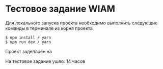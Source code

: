 # Тестовое задание WIAM


Для локального запуска проекта необходимо выполнить следующие команды в терминале из корня проекта
```
$ npm install / yarn
$ npm run dev / yarn 
```

Проект задеплоен на

На тестовое задание ушло: 14 часов
